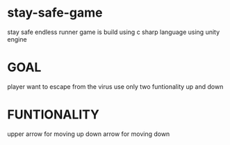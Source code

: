 # stay-safe-game
stay safe endless runner game is build using c sharp language using unity engine 
# GOAL
player want to escape from the virus use only two funtionality up and down
# FUNTIONALITY
upper arrow for moving up 
down arrow for moving down
